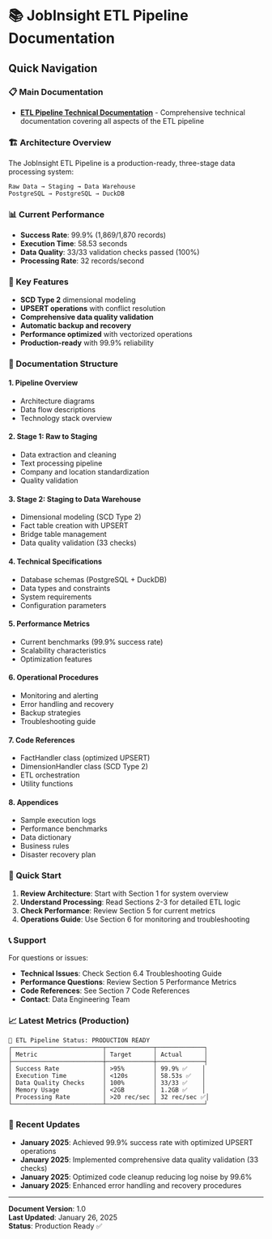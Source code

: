 # 📚 **JobInsight ETL Pipeline Documentation**

## **Quick Navigation**

### **📋 Main Documentation**
- **[ETL Pipeline Technical Documentation](ETL_Pipeline_Technical_Documentation.md)** - Comprehensive technical documentation covering all aspects of the ETL pipeline

### **🏗️ Architecture Overview**

The JobInsight ETL Pipeline is a production-ready, three-stage data processing system:

```
Raw Data → Staging → Data Warehouse
PostgreSQL → PostgreSQL → DuckDB
```

### **📊 Current Performance**
- **Success Rate**: 99.9% (1,869/1,870 records)
- **Execution Time**: 58.53 seconds
- **Data Quality**: 33/33 validation checks passed (100%)
- **Processing Rate**: 32 records/second

### **🎯 Key Features**
- **SCD Type 2** dimensional modeling
- **UPSERT operations** with conflict resolution
- **Comprehensive data quality validation**
- **Automatic backup and recovery**
- **Performance optimized** with vectorized operations
- **Production-ready** with 99.9% reliability

### **📁 Documentation Structure**

#### **1. Pipeline Overview**
- Architecture diagrams
- Data flow descriptions
- Technology stack overview

#### **2. Stage 1: Raw to Staging**
- Data extraction and cleaning
- Text processing pipeline
- Company and location standardization
- Quality validation

#### **3. Stage 2: Staging to Data Warehouse**
- Dimensional modeling (SCD Type 2)
- Fact table creation with UPSERT
- Bridge table management
- Data quality validation (33 checks)

#### **4. Technical Specifications**
- Database schemas (PostgreSQL + DuckDB)
- Data types and constraints
- System requirements
- Configuration parameters

#### **5. Performance Metrics**
- Current benchmarks (99.9% success rate)
- Scalability characteristics
- Optimization features

#### **6. Operational Procedures**
- Monitoring and alerting
- Error handling and recovery
- Backup strategies
- Troubleshooting guide

#### **7. Code References**
- FactHandler class (optimized UPSERT)
- DimensionHandler class (SCD Type 2)
- ETL orchestration
- Utility functions

#### **8. Appendices**
- Sample execution logs
- Performance benchmarks
- Data dictionary
- Business rules
- Disaster recovery plan

### **🚀 Quick Start**

1. **Review Architecture**: Start with Section 1 for system overview
2. **Understand Processing**: Read Sections 2-3 for detailed ETL logic
3. **Check Performance**: Review Section 5 for current metrics
4. **Operations Guide**: Use Section 6 for monitoring and troubleshooting

### **📞 Support**

For questions or issues:
- **Technical Issues**: Check Section 6.4 Troubleshooting Guide
- **Performance Questions**: Review Section 5 Performance Metrics
- **Code References**: See Section 7 Code References
- **Contact**: Data Engineering Team

### **📈 Latest Metrics (Production)**

```
🎯 ETL Pipeline Status: PRODUCTION READY
┌─────────────────────────┬─────────────┬─────────────┐
│ Metric                  │ Target      │ Actual      │
├─────────────────────────┼─────────────┼─────────────┤
│ Success Rate            │ >95%        │ 99.9% ✅    │
│ Execution Time          │ <120s       │ 58.53s ✅   │
│ Data Quality Checks     │ 100%        │ 33/33 ✅    │
│ Memory Usage            │ <2GB        │ 1.2GB ✅    │
│ Processing Rate         │ >20 rec/sec │ 32 rec/sec ✅│
└─────────────────────────┴─────────────┴─────────────┘
```

### **🔄 Recent Updates**

- **January 2025**: Achieved 99.9% success rate with optimized UPSERT operations
- **January 2025**: Implemented comprehensive data quality validation (33 checks)
- **January 2025**: Optimized code cleanup reducing log noise by 99.6%
- **January 2025**: Enhanced error handling and recovery procedures

---

**Document Version**: 1.0  
**Last Updated**: January 26, 2025  
**Status**: Production Ready ✅
